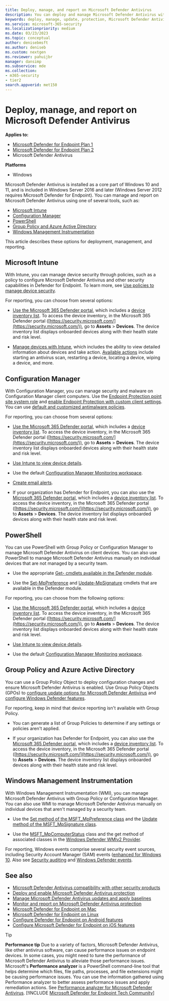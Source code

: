 ```yaml
---
title: Deploy, manage, and report on Microsoft Defender Antivirus
description: You can deploy and manage Microsoft Defender Antivirus with Intune, Microsoft Configuration Manager, Group Policy, PowerShell, or WMI
keywords: deploy, manage, update, protection, Microsoft Defender Antivirus
ms.service: microsoft-365-security
ms.localizationpriority: medium
ms.date: 03/23/2023
ms.topic: conceptual
author: denisebmsft
ms.author: deniseb
ms.custom: nextgen
ms.reviewer: pahuijbr
manager: dansimp
ms.subservice: mde
ms.collection: 
- m365-security
- tier2
search.appverid: met150
---
```


# Deploy, manage, and report on Microsoft Defender Antivirus

**Applies to:**

- [Microsoft Defender for Endpoint Plan 1](https://go.microsoft.com/fwlink/p/?linkid=2154037)
- [Microsoft Defender for Endpoint Plan 2](https://go.microsoft.com/fwlink/p/?linkid=2154037)
- Microsoft Defender Antivirus 

**Platforms**

- Windows

Microsoft Defender Antivirus is installed as a core part of Windows 10 and 11, and is included in Windows Server 2016 and later (Windows Server 2012 requires Microsoft Defender for Endpoint). You can manage and report on Microsoft Defender Antivirus using one of several tools, such as:

- [Microsoft Intune](#microsoft-intune)
- [Configuration Manager](#configuration-manager)
- [PowerShell](#powershell)
- [Group Policy and Azure Active Directory](#powershell)
- [Windows Management Instrumentation](#windows-management-instrumentation)

This article describes these options for deployment, management, and reporting.

## Microsoft Intune

With Intune, you can manage device security through policies, such as a policy to configure Microsoft Defender Antivirus and other security capabilities in Defender for Endpoint. To learn more, see [Use policies to manage device security](/mem/intune/protect/endpoint-security#use-policies-to-manage-device-security).

For reporting, you can choose from several options:

- [Use the Microsoft 365 Defender portal](../defender/microsoft-365-defender-portal.md), which includes a [device inventory list](/microsoft-365/security/defender-endpoint/machines-view-overview). To access the device inventory, in the Microsoft 365 Defender portal ([https://security.microsoft.com/](https://security.microsoft.com/)), go to **Assets** > **Devices**. The device inventory list displays onboarded devices along with their health state and risk level.

- [Manage devices with Intune](/mem/intune/remote-actions/device-management), which includes the ability to view detailed information about devices and take action. [Available actions](/mem/intune/remote-actions/device-management#available-device-actions) include starting an antivirus scan, restarting a device, locating a device, wiping a device, and more. 

## Configuration Manager

With Configuration Manager, you can manage security and malware on Configuration Manager client computers. Use the [Endpoint Protection point site system role](/mem/configmgr/protect/deploy-use/endpoint-protection-site-role) and [enable Endpoint Protection with custom client settings](/mem/configmgr/protect/deploy-use/endpoint-protection-configure-client). You can use [default and customized antimalware policies](/microsoft-365/security/office-365-security/anti-malware-policies-configure).

For reporting, you can choose from several options:

- [Use the Microsoft 365 Defender portal](../defender/microsoft-365-defender-portal.md), which includes a [device inventory list](/microsoft-365/security/defender-endpoint/machines-view-overview). To access the device inventory, in the Microsoft 365 Defender portal ([https://security.microsoft.com/](https://security.microsoft.com/)), go to **Assets** > **Devices**. The device inventory list displays onboarded devices along with their health state and risk level.

- [Use Intune to view device details](/mem/intune/remote-actions/device-inventory).

- Use the default [Configuration Manager Monitoring workspace](/mem/configmgr/apps/deploy-use/monitor-applications-from-the-console).

- [Create email alerts](/configmgr/protect/deploy-use/endpoint-configure-alerts).

- If your organization has Defender for Endpoint, you can also use the [Microsoft 365 Defender portal](../defender/microsoft-365-defender-portal.md), which includes a [device inventory list](/microsoft-365/security/defender-endpoint/machines-view-overview). To access the device inventory, in the Microsoft 365 Defender portal ([https://security.microsoft.com/](https://security.microsoft.com/)), go to **Assets** > **Devices**. The device inventory list displays onboarded devices along with their health state and risk level.

## PowerShell

You can use PowerShell with Group Policy or Configuration Manager to manage Microsoft Defender Antivirus on client devices. You can also use PowerShell to manage Microsoft Defender Antivirus manually on individual devices that are not managed by a security team. 

- Use the appropriate [Get- cmdlets available in the Defender module](/powershell/module/defender).

- Use the [Set-MpPreference](/powershell/module/defender/set-mppreference) and [Update-MpSignature](/powershell/module/defender/update-mpsignature) cmdlets that are available in the Defender module.

For reporting, you can choose from the following options:

- [Use the Microsoft 365 Defender portal](../defender/microsoft-365-defender-portal.md), which includes a [device inventory list](/microsoft-365/security/defender-endpoint/machines-view-overview). To access the device inventory, in the Microsoft 365 Defender portal ([https://security.microsoft.com/](https://security.microsoft.com/)), go to **Assets** > **Devices**. The device inventory list displays onboarded devices along with their health state and risk level.

- [Use Intune to view device details](/mem/intune/remote-actions/device-inventory).

- Use the default [Configuration Manager Monitoring workspace](/mem/configmgr/apps/deploy-use/monitor-applications-from-the-console).

## Group Policy and Azure Active Directory

You can use a Group Policy Object to deploy configuration changes and ensure Microsoft Defender Antivirus is enabled. Use Group Policy Objects (GPOs) to [configure update options for Microsoft Defender Antivirus](/microsoft-365/security/defender-endpoint/manage-protection-update-schedule-microsoft-defender-antivirus) and [configure Windows Defender features](/microsoft-365/security/defender-endpoint/configure-microsoft-defender-antivirus-features).

For reporting, keep in mind that device reporting isn't available with Group Policy. 

- You can generate a list of Group Policies to determine if any settings or policies aren't applied. 

- If your organization has Defender for Endpoint, you can also use the [Microsoft 365 Defender portal](../defender/microsoft-365-defender-portal.md), which includes a [device inventory list](/microsoft-365/security/defender-endpoint/machines-view-overview). To access the device inventory, in the Microsoft 365 Defender portal ([https://security.microsoft.com/](https://security.microsoft.com/)), go to **Assets** > **Devices**. The device inventory list displays onboarded devices along with their health state and risk level.

## Windows Management Instrumentation

With Windows Management Instrumentation (WMI), you can manage Microsoft Defender Antivirus with Group Policy or Configuration Manager. You can also use WMI to manage Microsoft Defender Antivirus manually on individual devices that aren't managed by a security team.

- Use the [Set method of the MSFT_MpPreference class](/previous-versions/windows/desktop/defender/set-msft-mppreference) and the [Update method of the MSFT_MpSignature class](/previous-versions/windows/desktop/defender/update-msft-mpsignature).

- Use the [MSFT_MpComputerStatus](/previous-versions/windows/desktop/defender/msft-mpcomputerstatus) class and the get method of associated classes in the [Windows Defender WMIv2 Provider](/windows/win32/wmisdk/wmi-providers).

For reporting, Windows events comprise several security event sources, including Security Account Manager (SAM) events ([enhanced for Windows 10](/windows/whats-new/whats-new-windows-10-version-1507-and-1511). Also see [Security auditing](/windows/security/threat-protection/auditing/security-auditing-overview) and [Windows Defender events](/microsoft-365/security/defender-endpoint/troubleshoot-microsoft-defender-antivirus/).

## See also

- [Microsoft Defender Antivirus compatibility with other security products](microsoft-defender-antivirus-compatibility.md)
- [Deploy and enable Microsoft Defender Antivirus protection](deploy-microsoft-defender-antivirus.md)
- [Manage Microsoft Defender Antivirus updates and apply baselines](microsoft-defender-antivirus-updates.md)
- [Monitor and report on Microsoft Defender Antivirus protection](report-monitor-microsoft-defender-antivirus.md)
- [Microsoft Defender for Endpoint on Mac](microsoft-defender-endpoint-mac.md)
- [Microsoft Defender for Endpoint on Linux](microsoft-defender-endpoint-linux.md)
- [Configure Defender for Endpoint on Android features](android-configure.md)
- [Configure Microsoft Defender for Endpoint on iOS features](ios-configure-features.md)


> [!TIP]
> **Performance tip** Due to a variety of factors, Microsoft Defender Antivirus, like other antivirus software, can cause performance issues on endpoint devices. In some cases, you might need to tune the performance of Microsoft Defender Antivirus to alleviate those performance issues. Microsoft's **Performance analyzer** is a PowerShell command-line tool that helps determine which files, file paths, processes, and file extensions might be causing performance issues. You can use the information gathered using Performance analyzer to better assess performance issues and apply remediation actions. See [Performance analyzer for Microsoft Defender Antivirus](tune-performance-defender-antivirus.md).
[!INCLUDE [Microsoft Defender for Endpoint Tech Community](../../includes/defender-mde-techcommunity.md)]
